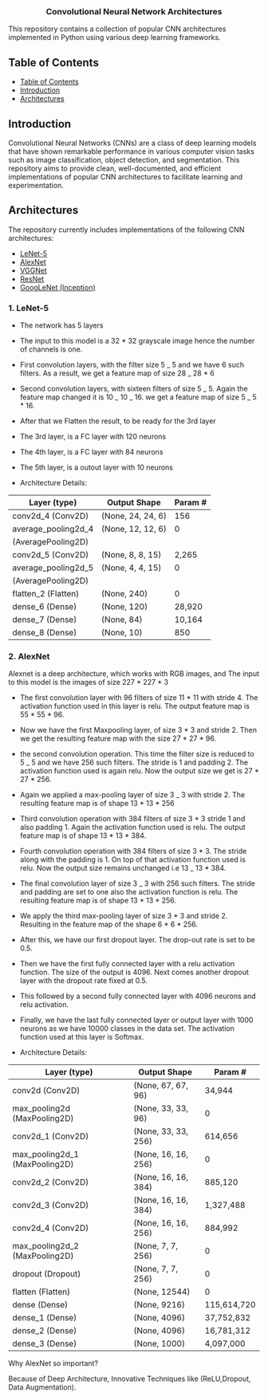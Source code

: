 <br />
<p align="center">
  <h3 align="center">  Convolutional Neural Network Architectures </h3>
</p>

This repository contains a collection of popular CNN architectures implemented in Python using various deep learning frameworks.

## Table of Contents

- [Table of Contents](#table-of-contents)
- [Introduction](#introduction)
- [Architectures](#architectures)

## Introduction

Convolutional Neural Networks (CNNs) are a class of deep learning models that have shown remarkable performance in various computer vision tasks such as image classification, object detection, and segmentation. This repository aims to provide clean, well-documented, and efficient implementations of popular CNN architectures to facilitate learning and experimentation.

## Architectures

The repository currently includes implementations of the following CNN architectures:

- [LeNet-5](https://medium.com/@siddheshb008/lenet-5-architecture-explained-3b559cb2d52b)
- [AlexNet](https://paravisionlab.co.in/alexnet-architecture/)
- [VGGNet](https://medium.com/@siddheshb008/vgg-net-architecture-explained-71179310050f)
- [ResNet](https://medium.com/@siddheshb008/resnet-architecture-explained-47309ea9283d)
- [GoogLeNet (Inception)](https://viso.ai/deep-learning/googlenet-explained-the-inception-model-that-won-imagenet/)

### 1. LeNet-5

- The network has 5 layers

- The input to this model is a 32 \* 32 grayscale image hence the number of channels is one.

- First convolution layers, with the filter size 5 _ 5 and we have 6 such filters. As a result, we get a feature map of size 28 _ 28 \* 6

- Second convolution layers, with sixteen filters of size 5 _ 5. Again the feature map changed it is 10 _ 10 _ 16. we get a feature map of size 5 _ 5 \* 16.

- After that we Flatten the result, to be ready for the 3rd layer

- The 3rd layer, is a FC layer with 120 neurons

- The 4th layer, is a FC layer with 84 neurons

- The 5th layer, is a outout layer with 10 neurons

- Architecture Details:

| Layer (type)        | Output Shape      | Param # |
| ------------------- | ----------------- | ------- |
| conv2d_4 (Conv2D)   | (None, 24, 24, 6) | 156     |
| average_pooling2d_4 | (None, 12, 12, 6) | 0       |
| (AveragePooling2D)  |                   |         |
| conv2d_5 (Conv2D)   | (None, 8, 8, 15)  | 2,265   |
| average_pooling2d_5 | (None, 4, 4, 15)  | 0       |
| (AveragePooling2D)  |                   |         |
| flatten_2 (Flatten) | (None, 240)       | 0       |
| dense_6 (Dense)     | (None, 120)       | 28,920  |
| dense_7 (Dense)     | (None, 84)        | 10,164  |
| dense_8 (Dense)     | (None, 10)        | 850     |

### 2. AlexNet

Alexnet is a deep architecture, which works with RGB images, and The input to this model is the images of size 227 * 227 * 3

- The first convolution layer with 96 filters of size 11 * 11 with stride 4. The activation function used in this layer is relu. The output feature map is 55 * 55 * 96.

- Now we have the first Maxpooling layer, of size 3 * 3 and stride 2. Then we get the resulting feature map with the size 27 * 27 * 96.

- the second convolution operation. This time the filter size is reduced to 5 _ 5 and we have 256 such filters. The stride is 1 and padding 2. The activation function used is again relu. Now the output size we get is 27 * 27 * 256.

- Again we applied a max-pooling layer of size 3 _ 3 with stride 2. The resulting feature map is of shape 13 * 13 * 256

- Third convolution operation with 384 filters of size 3 * 3 stride 1 and also padding 1. Again the activation function used is relu. The output feature map is of shape 13 * 13 * 384.

- Fourth convolution operation with 384 filters of size 3 * 3. The stride along with the padding is 1. On top of that activation function used is relu. Now the output size remains unchanged i.e 13 _ 13 * 384.

- The final convolution layer of size 3 _ 3 with 256 such filters. The stride and padding are set to one also the activation function is relu. The resulting feature map is of shape 13 * 13 * 256.

- We apply the third max-pooling layer of size 3 * 3 and stride 2. Resulting in the feature map of the shape 6 * 6 * 256.

- After this, we have our first dropout layer. The drop-out rate is set to be 0.5.

- Then we have the first fully connected layer with a relu activation function. The size of the output is 4096. Next comes another dropout layer with the dropout rate fixed at 0.5.

- This followed by a second fully connected layer with 4096 neurons and relu activation.

- Finally, we have the last fully connected layer or output layer with 1000 neurons as we have 10000 classes in the data set. The activation function used at this layer is Softmax.

- Architecture Details:

| Layer (type)                | Output Shape       | Param #      |
|-----------------------------|--------------------|--------------|
| conv2d (Conv2D)             | (None, 67, 67, 96) |      34,944  |
| max_pooling2d (MaxPooling2D)| (None, 33, 33, 96) |           0  |
| conv2d_1 (Conv2D)           | (None, 33, 33, 256)|     614,656  |
| max_pooling2d_1 (MaxPooling2D)| (None, 16, 16, 256)|         0  |
| conv2d_2 (Conv2D)           | (None, 16, 16, 384)|     885,120  |
| conv2d_3 (Conv2D)           | (None, 16, 16, 384)|   1,327,488  |
| conv2d_4 (Conv2D)           | (None, 16, 16, 256)|     884,992  |
| max_pooling2d_2 (MaxPooling2D)| (None, 7, 7, 256)|          0  |
| dropout (Dropout)           | (None, 7, 7, 256)  |           0  |
| flatten (Flatten)           | (None, 12544)      |           0  |
| dense (Dense)               | (None, 9216)       | 115,614,720  |
| dense_1 (Dense)             | (None, 4096)       |  37,752,832  |
| dense_2 (Dense)             | (None, 4096)       |  16,781,312  |
| dense_3 (Dense)             | (None, 1000)       |   4,097,000  |

  Why AlexNet so important?

  Because of Deep Architecture, Innovative Techniques like (ReLU,Dropout, Data Augmentation).
